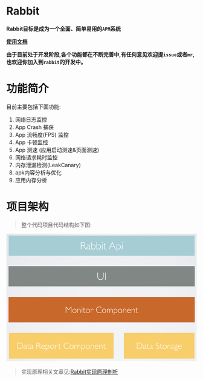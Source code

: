 # Rabbit

**Rabbit目标是成为一个全面、简单易用的`APM`系统**

**[使用文档](./documents/README.md)**

**由于目前处于开发阶段,各个功能都在不断完善中,有任何意见欢迎提`issue`或者`mr`,也欢迎你加入到`rabbit`的开发中。**

# 功能简介

目前主要包括下面功能:

1. 网络日志监控
2. App Crash 捕获
3. App 流畅度(FPS) 监控
4. App 卡顿监控
5. App 测速 (应用启动测速&页面测速)
6. 网络请求耗时监控
7. 内存泄漏检测(LeakCanary)
8. apk内容分析与优化
9. 应用内存分析


# 项目架构

>整个代码项目代码结构如下图:

![](picture/rabbit-client-arc.png)


>实现原理相关文章见:[Rabbit实现原理剖析](https://github.com/SusionSuc/AdvancedAndroid/blob/master/Rabbit%E5%AE%9E%E7%8E%B0%E5%8E%9F%E7%90%86%E5%89%96%E6%9E%90/README.md)
